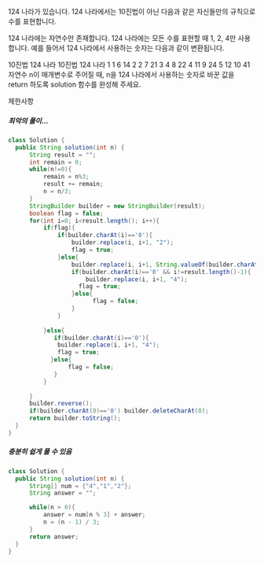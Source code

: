 124 나라가 있습니다. 124 나라에서는 10진법이 아닌 다음과 같은 자신들만의 규칙으로 수를 표현합니다.

124 나라에는 자연수만 존재합니다.
124 나라에는 모든 수를 표현할 때 1, 2, 4만 사용합니다.
예를 들어서 124 나라에서 사용하는 숫자는 다음과 같이 변환됩니다.

10진법	124 나라	10진법	124 나라
1	1	6	14
2	2	7	21
3	4	8	22
4	11	9	24
5	12	10	41
자연수 n이 매개변수로 주어질 때, n을 124 나라에서 사용하는 숫자로 바꾼 값을 return 하도록 solution 함수를 완성해 주세요.

제한사항

##### 최악의 풀이...

```java
class Solution {
  public String solution(int n) {
      String result = "";
      int remain = 0;
      while(n!=0){
          remain = n%3;
          result += remain;
          n = n/3;
      }
      StringBuilder builder = new StringBuilder(result);
      boolean flag = false;
      for(int i=0; i<result.length(); i++){
          if(flag){
              if(builder.charAt(i)=='0'){
                  builder.replace(i, i+1, "2");
                  flag = true;
              }else{
                  builder.replace(i, i+1, String.valueOf(builder.charAt(i)-'1'));
                  if(builder.charAt(i)=='0' && i!=result.length()-1){
                      builder.replace(i, i+1, "4");
                    flag = true;
                  }else{
                        flag = false;
                  }
              }
              
          }else{
             if(builder.charAt(i)=='0'){
              builder.replace(i, i+1, "4");
              flag = true;   
            }else{
                 flag = false;
             } 
          }
          
      }
      builder.reverse();
      if(builder.charAt(0)=='0') builder.deleteCharAt(0);
      return builder.toString();
  }
}
```

##### 충분히 쉽게 풀 수 있음
```java
class Solution {
  public String solution(int n) {
      String[] num = {"4","1","2"};
      String answer = "";

      while(n > 0){
          answer = num[n % 3] + answer;
          n = (n - 1) / 3;
      }
      return answer;
  }
}
```
